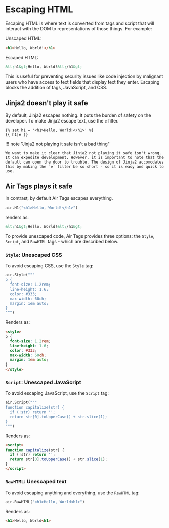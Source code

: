 # Escaping HTML

Escaping HTML is where text is converted from tags and script that will interact with the DOM to representations of those things. For example:

Unscaped HTML:

```html
<h1>Hello, World!</h1>
```

Escaped HTML:

```html
&lt;h1&gt;Hello, World!&lt;/h1&gt;
```

This is useful for preventing security issues like code injection by malignant users who have access to text fields that display text they enter. Escaping blocks the addition of tags, JavaScript, and CSS.

## Jinja2 doesn't play it safe

By default, Jinja2 escapes nothing. It puts the burden of safety on the developer. To make Jinja2 escape text, use the `e` filter. 

```jinja
{% set h1 = '<h1>Hello, World!</h1>' %}
{{ h1|e }}
```

!!! note "Jinja2 not playing it safe  isn't a bad thing"

    We want to make it clear that Jinja2 not playing it safe isn't wrong. It can expedite development. However, it is important to note that the default can open the door to trouble. The design of Jinja2 accomodates this by making the `e` filter be so short - so it is easy and quick to use.

## Air Tags plays it safe

In contrast, by default Air Tags escapes everything.

```python
air.H1("<h1>Hello, World!</h1>")
```

renders as:

```html
&lt;h1&gt;Hello, World!&lt;/h1&gt;
```

To provide unescaped code, Air Tags provides three options: the `Style`, `Script`, and `RawHTML` tags - which are described below.

### `Style`: Unescaped CSS

To avoid escaping CSS, use the `Style` tag:

```python
air.Style("""
p {
  font-size: 1.2rem;
  line-height: 1.6;
  color: #333;
  max-width: 60ch;
  margin: 1em auto;
}
""")
```

Renders as:

```html
<style>
p {
  font-size: 1.2rem;
  line-height: 1.6;
  color: #333;
  max-width: 60ch;
  margin: 1em auto;
}
</style>
```

### `Script`: Unescaped JavaScript

To avoid escaping JavaScript, use the `Script` tag:

```python
air.Script("""
function capitalize(str) {
  if (!str) return '';
  return str[0].toUpperCase() + str.slice(1);
}
""")
```

Renders as:

```html
<script>
function capitalize(str) {
  if (!str) return '';
  return str[0].toUpperCase() + str.slice(1);
}
</script> 
```   

### `RawHTML`: Unescaped text

To avoid escaping anything and everything, use the `RawHTML` tag:

```python
air.RawHTML("<h1>Hello, World<h1>")
```

Renders as:

```html
<h1>Hello, World<h1>
```